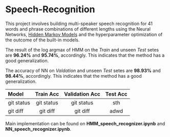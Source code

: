 # Speech-Recognition

This project involves building multi-speaker speech recognition for 41 words and phrase combinations of different lengths using the Neural Networks, [Hidden Markov Models](https://mi.eng.cam.ac.uk/~mjfg/mjfg_NOW.pdf) and the hyperparameter optimization of the outcome of the built-in models.

The result of the log argmax of HMM on the *Train* and unseen *Test* setes are **96.24%** and **95.74%**, accordingly. This indicates that the method has a good generalization.

The accuracy of NN on *Valdation* and unseen *Test* setes are **98.93%** and **98.44%**, accordingly. This indicates that the method has a good generalization.

| Model | Train Acc | Validation Acc | Test Acc |
| :---         |     :---:      |     :---:      |     :---:     |     
| git status   | git status     | git status    | sth            |
| git diff     | git diff       | git diff      | adwd           |

Main implementation can be found on **HMM_speech_recognizer.ipynb** and **NN_speech_recognizer.ipynb**.
